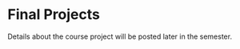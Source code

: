 # Final Projects

Details about the course project will be posted later in the semester. 
<!-- 
## Project topics

You will complete one of the parallel programming and analysis projects below. For _all_ project topics, you must address or satisfy all of the following.

- Combine two _different_ parallel programming models: distributed memory (i.e., MPI), shared memory (i.e., OpenMP), GPUs (i.e., CUDA or OpenACC).
- Explore different parallelization strategies (i.e., domain decomposition, task-based, etc.).
- Develop a _verification_ test to ensure the correctness of your solution. Ensure that the solution does not change with the number of parallel tasks.
- Address load balancing and strategies for maintaining balance as tasks are increased.
- Address memory usage and how it scales with tasks for your problem.
- Perform extensive scaling studies (i.e., weak, strong, thread-to-thread speedup). Your scaling studies should extend to as large a number of tasks as you are able to with your problem.
- All I/O should be handled with HDF5.

Note that for many of these project topics, parallel code can easily be obtained online. _You must develop your own original code to address your problem_. Researching your problem on the web is expected and encouraged, but I recommend you avoid looking directly at someone's code for inspiration.

For selecting the project, you must _bid_ for what you want to do. See the link posted to the course Slack channel. The possible project topics are listed bellow. 

### 1. Heat Equation

### 2. Jacobi Iteration

### 3. Ray Tracing

### 4. Poisson Equation

### 5. Conjugate Gradient

### 6. Agent Based Model

### 7. Advection Equation

### 8. Clustering Algorithm

### 9. Gaussian Elimination

### 10. Neural Network

### 11. Molecular Dynamics

### 12. Quicksort

### 13. N-body Simulation

### 14. Monte Carlo Transport

### 15. _Custom Project_

You may develop your own project topic, if you like. You must submit a 1-2 page proposal explaining the subject, the rationale for doing it as your class project, and specific strategies for how you will address all of the requirements for the projects listed above. 

## Project Reports

## Poster Presentation

You must submit your poster for printing to DECS using the online form [here](https://www.egr.msu.edu/decs/webform/poster-print-request). If you do _not_ have sufficient print page credit with DECS, speak with Prof. Couch. Submission to DECS is due *by Monday, December 3* in order to ensure your poster is ready for the mini-symposium *on December 6*. See the Slack channel for the rubric detailing how your poster will be evaluated. -->